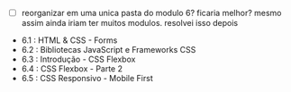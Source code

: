 
- [ ]  reorganizar em uma unica pasta do modulo 6? ficaria melhor? mesmo assim ainda iriam ter muitos modulos. resolvei isso depois

- 6.1 : HTML & CSS - Forms
- 6.2 : Bibliotecas JavaScript e Frameworks CSS
- 6.3 : Introdução - CSS Flexbox
- 6.4 : CSS Flexbox - Parte 2
- 6.5 : CSS Responsivo - Mobile First
